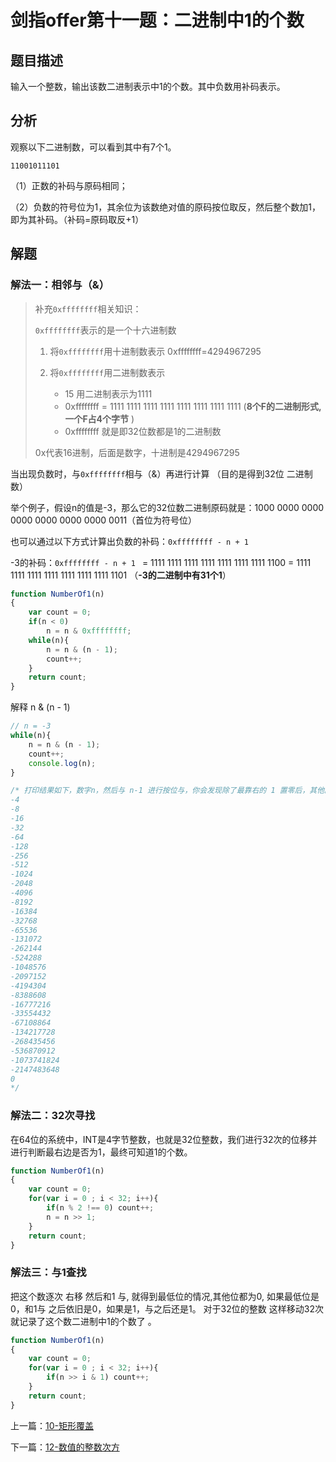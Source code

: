 # 剑指offer第十一题：二进制中1的个数



## 题目描述

输入一个整数，输出该数二进制表示中1的个数。其中负数用补码表示。



## 分析

观察以下二进制数，可以看到其中有7个1。

`11001011101`

（1）正数的补码与原码相同；

（2）负数的符号位为1，其余位为该数绝对值的原码按位取反，然后整个数加1，即为其补码。（补码=原码取反+1）



## 解题

### 解法一：相邻与（&）

> 补充`0xffffffff`相关知识：
>
> `0xffffffff`表示的是一个十六进制数 
>
> 1. 将`0xffffffff`用十进制数表示 
>        0xffffffff=4294967295 
>
> 2. 将`0xffffffff`用二进制数表示
>    - 15  用二进制表示为1111
>    -  0xffffffff = 1111 1111 1111 1111 1111 1111 1111 1111 (**8个F的二进制形式, 一个F占4个字节** ) 
>    - 0xffffffff 就是即32位数都是1的二进制数
>
> 0x代表16进制，后面是数字，十进制是4294967295

当出现负数时，与`0xffffffff`相与（&）再进行计算  （目的是得到32位 二进制数）

举个例子，假设n的值是-3，那么它的32位数二进制原码就是：1000 0000 0000 0000 0000 0000 0000 0011（首位为符号位）

也可以通过以下方式计算出负数的补码：`0xffffffff - n + 1`  

-3的补码：`0xffffffff - n + 1 ` =  1111 1111 1111 1111 1111 1111 1111 1100 = 1111 1111 1111 1111 1111 1111 1111 1101   （**-3的二进制中有31个1**）

```javascript
function NumberOf1(n)
{
    var count = 0;
    if(n < 0)
        n = n & 0xffffffff;
    while(n){
        n = n & (n - 1);
        count++;
    }
    return count;
}
```

解释 n & (n - 1)

```javascript
// n = -3
while(n){
    n = n & (n - 1);
    count++;
    console.log(n);
}

/* 打印结果如下，数字n，然后与 n-1 进行按位与，你会发现除了最靠右的 1 置零后，其他的高位的 1 没有发生变化，每运行一次，就可以知道有一个 1 。
-4
-8
-16
-32
-64
-128
-256
-512
-1024
-2048
-4096
-8192
-16384
-32768
-65536
-131072
-262144
-524288
-1048576
-2097152
-4194304
-8388608
-16777216
-33554432
-67108864
-134217728
-268435456
-536870912
-1073741824
-2147483648
0
*/
```



### 解法二：32次寻找

在64位的系统中，INT是4字节整数，也就是32位整数，我们进行32次的位移并进行判断最右边是否为1，最终可知道1的个数。

```javascript
function NumberOf1(n)
{
    var count = 0;
    for(var i = 0 ; i < 32; i++){
        if(n % 2 !== 0) count++;
        n = n >> 1;
    }
    return count;
}
```



### 解法三：与1查找

把这个数逐次 右移 然后和1 与,  就得到最低位的情况,其他位都为0,  如果最低位是0，和1与 之后依旧是0，如果是1，与之后还是1。  对于32位的整数 这样移动32次 就记录了这个数二进制中1的个数了 。

```javascript
function NumberOf1(n)
{
    var count = 0;
    for(var i = 0 ; i < 32; i++){
        if(n >> i & 1) count++;
    }
    return count;
}
```

上一篇：[10-矩形覆盖](../10-矩形覆盖/)

下一篇：[12-数值的整数次方](../12-数值的整数次方/)